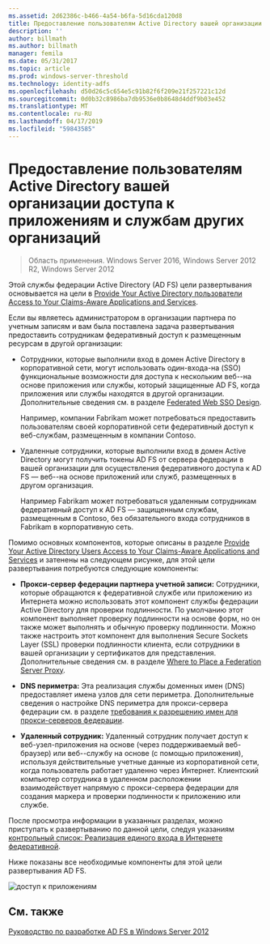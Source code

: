 ```yaml
---
ms.assetid: 2d62386c-b466-4a54-b6fa-5d16cda120d8
title: Предоставление пользователям Active Directory вашей организации доступа к приложениям и службам других организаций
description: ''
author: billmath
ms.author: billmath
manager: femila
ms.date: 05/31/2017
ms.topic: article
ms.prod: windows-server-threshold
ms.technology: identity-adfs
ms.openlocfilehash: d50d26c5c654e5c91b82f6f209e21f257221c12d
ms.sourcegitcommit: 0d0b32c8986ba7db9536e0b8648d4ddf9b03e452
ms.translationtype: MT
ms.contentlocale: ru-RU
ms.lasthandoff: 04/17/2019
ms.locfileid: "59843585"
---
```

# <a name="provide-your-active-directory-users-access-to-the-applications-and-services-of-other-organizations"></a>Предоставление пользователям Active Directory вашей организации доступа к приложениям и службам других организаций

>Область применения. Windows Server 2016, Windows Server 2012 R2, Windows Server 2012

Этой службы федерации Active Directory \(AD FS\) цели развертывания основывается на цели в [Provide Your Active Directory пользователи Access to Your Claims-Aware Applications and Services](Provide-Your-Active-Directory-Users-Access-to-Your-Claims-Aware-Applications-and-Services.md).  
  
Если вы являетесь администратором в организации партнера по учетным записям и вам была поставлена задача развертывания предоставить сотрудникам федеративный доступ к размещенным ресурсам в другой организации:  
  
-   Сотрудники, которые выполнили вход в домен Active Directory в корпоративной сети, могут использовать один\-входа\-на \(SSO\) функциональные возможности для доступа к нескольким веб-\-на основе приложения или службы, который защищенные AD FS, когда приложения или службы находятся в другой организации. Дополнительные сведения см. в разделе [Federated Web SSO Design](Federated-Web-SSO-Design.md).  
  
    Например, компании Fabrikam может потребоваться предоставить пользователям своей корпоративной сети федеративный доступ к веб-службам, размещенным в компании Contoso.  
  
-   Удаленные сотрудники, которые выполнили вход в домен Active Directory могут получить токены AD FS от сервера федерации в вашей организации для осуществления федеративного доступа к AD FS — веб-\-на основе приложений или служб, размещенных в другом организация.  
  
    Например Fabrikam может потребоваться удаленным сотрудникам федеративный доступ к AD FS — защищенным службам, размещенным в Contoso, без обязательного входа сотрудников в Fabrikam в корпоративную сеть.  
  
Помимо основных компонентов, которые описаны в разделе [Provide Your Active Directory Users Access to Your Claims-Aware Applications and Services](Provide-Your-Active-Directory-Users-Access-to-Your-Claims-Aware-Applications-and-Services.md) и затенены на следующем рисунке, для этой цели развертывания потребуются следующие компоненты:  
  
-   **Прокси-сервер федерации партнера учетной записи:** Сотрудники, которые обращаются к федеративной службе или приложению из Интернета можно использовать этот компонент службы федерации Active Directory для проверки подлинности. По умолчанию этот компонент выполняет проверку подлинности на основе форм, но он также может выполнять и обычную проверку подлинности. Можно также настроить этот компонент для выполнения Secure Sockets Layer \(SSL\) проверки подлинности клиента, если сотрудники в вашей организации у сертификатов для представления. Дополнительные сведения см. в разделе [Where to Place a Federation Server Proxy](Where-to-Place-a-Federation-Server-Proxy.md).  
  
-   **DNS периметра:** Эта реализация службы доменных имен \(DNS\) предоставляет имена узлов для сети периметра. Дополнительные сведения о настройке DNS периметра для прокси-сервера федерации см. в разделе [требования к разрешению имен для прокси-серверов федерации](Name-Resolution-Requirements-for-Federation-Server-Proxies.md).  
  
-   **Удаленный сотрудник:** Удаленный сотрудник получает доступ к веб-узел\-приложения на основе \(через поддерживаемый веб-браузер\) или веб-\-службу на основе \(с помощью приложения\), используя действительные учетные данные из корпоративной сети, когда пользователь работает удаленно через Интернет. Клиентский компьютер сотрудника в удаленном расположении взаимодействует напрямую с прокси-сервера федерации для создания маркера и проверки подлинности к приложению или службе.  
  
После просмотра информации в указанных разделах, можно приступать к развертыванию по данной цели, следуя указаниям [контрольный список: Реализация единого входа в Интернете федеративной](../../ad-fs/deployment/Checklist--Implementing-a-Federated-Web-SSO-Design.md).  
  
Ниже показаны все необходимые компоненты для этой цели развертывания AD FS.  
  
![доступ к приложениям](media/50af4837-31e0-451f-a942-e705c2300065.gif)  
  
## <a name="see-also"></a>См. также
[Руководство по разработке AD FS в Windows Server 2012](AD-FS-Design-Guide-in-Windows-Server-2012.md)
